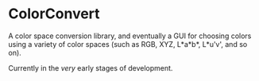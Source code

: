 ColorConvert
============

A color space conversion library, and eventually a GUI for choosing colors using
a variety of color spaces (such as RGB, XYZ, L\*a\*b\*, L\*u'v', and so on).

Currently in the *very* early stages of development.
